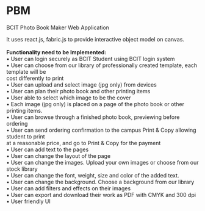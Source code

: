 # PBM
BCIT Photo Book Maker Web Application

It uses react.js, fabric.js to provide interactive object model on canvas.
<br/><br/>
<b>Functionality need to be Implemented:</b> <br/>
• User can login securely as BCIT Student using BCIT login system<br/>
• User can choose from our library of professionally created template, each template will be<br/>
cost differently to print<br/>
• User can upload and select image (jpg only) from devices<br/>
• User can plan their photo book and other printing items<br/>
• User able to select which image to be the cover<br/>
• Each image (jpg only) is placed on a page of the photo book or other printing items.<br/>
• User can browse through a finished photo book, previewing before ordering<br/>
• User can send ordering confirmation to the campus Print & Copy allowing student to print<br/>
at a reasonable price, and go to Print & Copy for the payment<br/>
• User can add text to the pages<br/>
• User can change the layout of the page<br/>
• User can change the images. Upload your own images or choose from our stock library<br/>
• User can change the font, weight, size and color of the added text.<br/>
• User can change the background. Choose a background from our library<br/>
• User can add filters and effects on their images<br/>
• User can export and download their work as PDF with CMYK and 300 dpi<br/>
• User friendly UI





